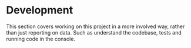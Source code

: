 # Development

This section covers working on this project in a more involved way, rather than just reporting on data. Such as understand the codebase, tests and running code in the console.
